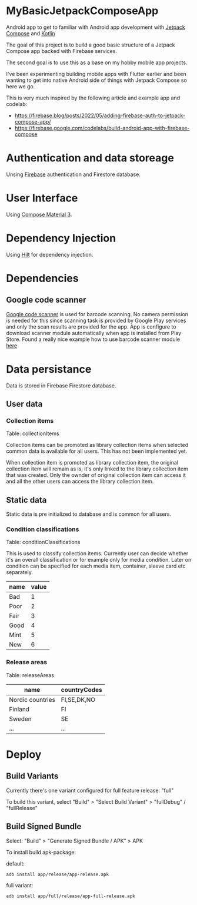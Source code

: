 # MyBasicJetpackComposeApp

Android app to get to familiar with Android app development with [Jetpack Compose](https://developer.android.com/jetpack/compose) and [Kotlin](https://kotlinlang.org/)

The goal of this project is to build a good basic structure of a Jetpack Compose app backed with Firebase services.

The second goal is to use this as a base on my hobby mobile app projects.

I've been experimenting building mobile apps with Flutter earlier and been wanting to get into native Android side of things with Jetpack Compose so here we go.

This is very much inspired by the following article and example app and codelab:
- https://firebase.blog/posts/2022/05/adding-firebase-auth-to-jetpack-compose-app/
- https://firebase.google.com/codelabs/build-android-app-with-firebase-compose

# Authentication and data storeage

Unsing [Firebase](https://firebase.google.com/docs/android/setup) authentication and Firestore database.

# User Interface

Using [Compose Material 3](https://developer.android.com/jetpack/androidx/releases/compose-material3).

# Dependency Injection

Using [Hilt](https://developer.android.com/training/dependency-injection/hilt-android) for dependency injection.

# Dependencies

## Google code scanner

[Google code scanner](https://developers.google.com/ml-kit/vision/barcode-scanning/code-scanner) is used for barcode scanning. No camera permission is needed for this since scanning task is provided by Google Play services and only the scan results are provided for the app. App is configure to download scanner module automatically when app is installed from Play Store. Found a really nice example how to use barcode scanner module [here](https://github.com/akash251/Clean-architecture-barcode-scanner-using-Jetpack-compose)

# Data persistance

Data is stored in Firebase Firestore database.

## User data

### Collection items

Table: collectionItems

Collection items can be promoted as library collection items when selected common data is available for all users. This has not been implemented yet.

When collection item is promoted as library collection item, the original collection item will remain as is, it's only linked to the library collection item that was created. Only the ownder of original collection item can access it and all the other users can access the library collection item.

## Static data

Static data is pre initialized to database and is common for all users.

### Condition classifications

Table: conditionClassifications

This is used to classify collection items. Currently user can decide whether it's an overall classification or for example only for media condition. Later on condition can be specified for each media item, container, sleeve card etc separately.

|name|value|
|-|-|
|Bad|1|
|Poor|2|
|Fair|3|
|Good|4|
|Mint|5|
|New|6|

### Release areas

Table: releaseAreas

|name|countryCodes|
|-|-|
|Nordic countries|FI,SE,DK,NO|
|Finland|FI|
|Sweden|SE|
|...|...|

# Deploy

## Build Variants

Currently there's one variant configured for full feature release: "full"

To build this variant, select "Build" > "Select Build Variant" > "fullDebug" / "fullRelease"

## Build Signed Bundle

Select: "Build" > "Generate Signed Bundle / APK" > APK

To install build apk-package:

default: 
    
    adb install app/release/app-release.apk

full variant:  

    adb install app/full/release/app-full-release.apk

